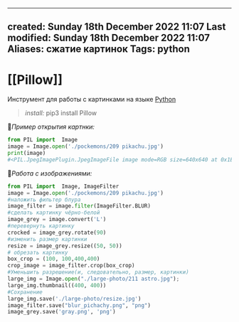 
---
created: Sunday 18th December 2022 11:07
Last modified: Sunday 18th December 2022 11:07
Aliases: сжатие картинок
Tags: python
---

# [[Pillow]]

Инструмент для работы с картинками на языке [Python](📙Python.md)

>*install:*
>pip3 install Pillow 

📌*Пример открытия картнки:*
```python
from PIL import  Image  
image = Image.open('./pockemons/209 pikachu.jpg')  
print(image) 
#<PIL.JpegImagePlugin.JpegImageFile image mode=RGB size=640x640 at 0x1EE1063B4F0>
```

📌*Работа с изображениями:*
```python
from PIL import  Image, ImageFilter  
image = Image.open('./pockemons/209 pikachu.jpg')  
#наложить фильтер блура
image_filter = image.filter(ImageFilter.BLUR)  
#сделать картинку чёрно-белой
image_grey = image.convert('L') 
#перевернуть картинку
crocked = image_grey.rotate(90) 
#изменить размер картинки
resize = image_grey.resize((50, 50)) 
# обрезать картинку
box_crop = (100, 100,400,400)  
crop_image = image_filter.crop(box_crop)
#Уменьшить разрешение(и, следовательно, размер, картинки)
large_img = Image.open("./large-photo/211 astro.jpg");  
large_img.thumbnail((400, 400))  
#Сохранение
large_img.save('./large-photo/resize.jpg')
image_filter.save("blur_pichachy.png", "png")
image_grey.save('gray.png', 'png')
```
